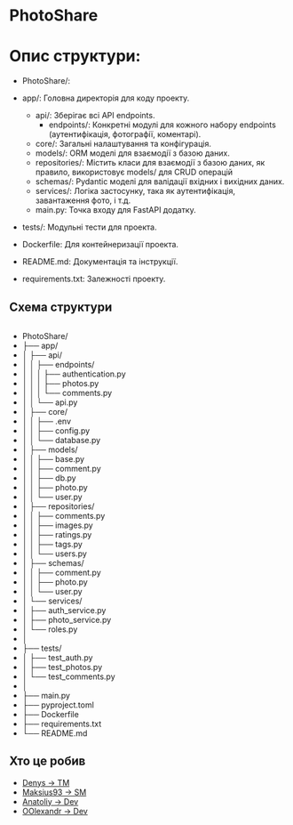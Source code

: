 # PhotoShare 
# Опис структури:
* PhotoShare/:
* app/: Головна директорія для коду проекту.
  * api/: Зберігає всі API endpoints.
    * endpoints/: Конкретні модулі для кожного набору endpoints (аутентифікація, фотографії, коментарі).
  * core/: Загальні налаштування та конфігурація.
  * models/: ORM моделі для взаємодії з базою даних.
  * repositories/: Містить класи для взаємодії з базою даних, як правило, використовує models/ для CRUD операцій
  * schemas/: Pydantic моделі для валідації вхідних і вихідних даних.
  * services/: Логіка застосунку, така як аутентифікація, завантаження фото, і т.д.
  * main.py: Точка входу для FastAPI додатку.
* tests/: Модульні тести для проекта.

* Dockerfile: Для контейнеризації проекта.
* README.md: Документація та інструкції.
* requirements.txt: Залежності проекту.


## Схема структури
```markdown

```
* PhotoShare/
* ├── app/
* │   ├── api/
* │   │   ├── endpoints/
* │   │   │   ├── authentication.py
* │   │   │   ├── photos.py
* │   │   │   └── comments.py
* │   │   └── api.py
* │   ├── core/
* │   │   ├── .env
* │   │   ├── config.py
* │   │   └── database.py
* │   ├── models/
* │   │   ├── base.py
* │   │   ├── comment.py
* │   │   ├── db.py
* │   │   ├── photo.py
* │   │   └── user.py
* │   ├── repositories/
* │   │   ├── comments.py
* │   │   ├── images.py
* │   │   ├── ratings.py
* │   │   ├── tags.py
* │   │   └── users.py
* │   ├── schemas/
* │   │   ├── comment.py
* │   │   ├── photo.py
* │   │   └── user.py
* │   └── services/
* │       ├── auth_service.py
* │       ├── photo_service.py
* │       └── roles.py
* │
* ├── tests/
* │   ├── test_auth.py
* │   ├── test_photos.py
* │   └── test_comments.py
* │
* ├──  main.py
* ├── pyproject.toml
* ├── Dockerfile
* ├── requirements.txt
* └── README.md


## Хто це робив
- [Denys -> TM](https://github.com/DenysPhV)
- [Maksius93 -> SM](https://github.com/Maksius93)
- [Anatoliy -> Dev](https://github.com/anatoliysafonov)
- [OOlexandr -> Dev](https://github.com/OOlexandr)